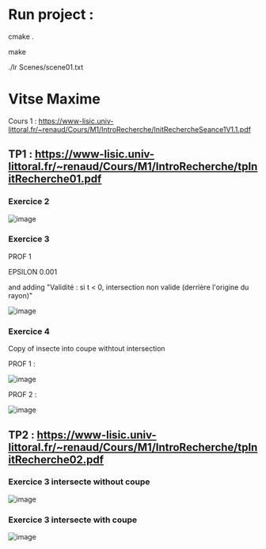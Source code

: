 # Run project :

cmake .

make

./lr Scenes/scene01.txt

# Vitse Maxime

Cours 1 : https://www-lisic.univ-littoral.fr/~renaud/Cours/M1/IntroRecherche/InitRechercheSeance1V1.1.pdf
## TP1  : https://www-lisic.univ-littoral.fr/~renaud/Cours/M1/IntroRecherche/tpInitRecherche01.pdf

### Exercice 2

![image](https://user-images.githubusercontent.com/25066854/141698697-53da601c-f9ea-4505-ad74-266f967d3c74.png)

### Exercice 3

PROF 1

EPSILON 0.001

and adding "Validité : si t < 0, intersection non valide (derrière l'origine du rayon)"

![image](https://user-images.githubusercontent.com/25066854/141699089-09aab0bd-6546-44b8-97df-eabc6a3df6a0.png)

### Exercice 4

Copy of insecte into coupe withtout intersection

PROF 1 :

![image](https://user-images.githubusercontent.com/25066854/141699360-a28fe838-156b-41e9-92cb-2677497589dd.png)

PROF 2 :

![image](https://user-images.githubusercontent.com/25066854/141699464-8113c661-c63e-42c2-9637-5c52dc6a4a29.png)

## TP2  : https://www-lisic.univ-littoral.fr/~renaud/Cours/M1/IntroRecherche/tpInitRecherche02.pdf

### Exercice 3 intersecte without coupe
![image](https://user-images.githubusercontent.com/25066854/150645420-08610dc0-a75f-4c4d-a55c-5a6218f05c82.png)

### Exercice 3 intersecte with coupe
![image](https://user-images.githubusercontent.com/25066854/150645698-e2ad11ab-17b7-4101-bb06-8128f67e342f.png)


